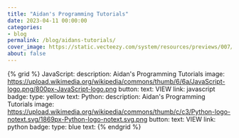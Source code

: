 ```yaml
---
title: "Aidan's Programming Tutorials"
date: 2023-04-11 00:00:00
categories:
- blog
permalink: /blog/aidans-tutorials/
cover_image: https://static.vecteezy.com/system/resources/previews/007/495/983/original/the-concept-of-laptop-coding-or-html-programming-php-web-developer-design-programming-free-vector.jpg
about: false
---
```


{% grid %}
JavaScript:
    description: Aidan's Programming Tutorials
    image: https://upload.wikimedia.org/wikipedia/commons/thumb/6/6a/JavaScript-logo.png/800px-JavaScript-logo.png
    button:
        text: VIEW
        link: javascript
    badge:
        type: yellow
        text: <span title="JavaScript"><i class="fab fa-js"></i></span>
Python:
    description: Aidan's Programming Tutorials
    image: https://upload.wikimedia.org/wikipedia/commons/thumb/c/c3/Python-logo-notext.svg/1869px-Python-logo-notext.svg.png
    button:
        text: VIEW
        link: python
    badge:
        type: blue
        text: <span title="Python"><i class="fab fa-python"></i></span>
{% endgrid %}